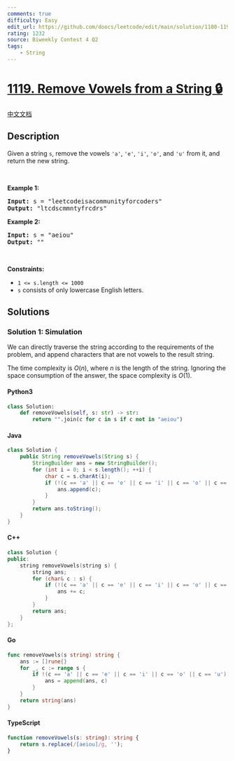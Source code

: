 ```yaml
---
comments: true
difficulty: Easy
edit_url: https://github.com/doocs/leetcode/edit/main/solution/1100-1199/1119.Remove%20Vowels%20from%20a%20String/README_EN.md
rating: 1232
source: Biweekly Contest 4 Q2
tags:
    - String
---
```


<!-- problem:start -->

# [1119. Remove Vowels from a String 🔒](https://leetcode.com/problems/remove-vowels-from-a-string)

[中文文档](/solution/1100-1199/1119.Remove%20Vowels%20from%20a%20String/README.md)

## Description

<!-- description:start -->

<p>Given a string <code>s</code>, remove the vowels <code>&#39;a&#39;</code>, <code>&#39;e&#39;</code>, <code>&#39;i&#39;</code>, <code>&#39;o&#39;</code>, and <code>&#39;u&#39;</code> from it, and return the new string.</p>

<p>&nbsp;</p>
<p><strong class="example">Example 1:</strong></p>

<pre>
<strong>Input:</strong> s = &quot;leetcodeisacommunityforcoders&quot;
<strong>Output:</strong> &quot;ltcdscmmntyfrcdrs&quot;
</pre>

<p><strong class="example">Example 2:</strong></p>

<pre>
<strong>Input:</strong> s = &quot;aeiou&quot;
<strong>Output:</strong> &quot;&quot;
</pre>

<p>&nbsp;</p>
<p><strong>Constraints:</strong></p>

<ul>
	<li><code>1 &lt;= s.length &lt;= 1000</code></li>
	<li><code>s</code> consists of only lowercase English letters.</li>
</ul>

<!-- description:end -->

## Solutions

<!-- solution:start -->

### Solution 1: Simulation

We can directly traverse the string according to the requirements of the problem, and append characters that are not vowels to the result string.

The time complexity is $O(n)$, where $n$ is the length of the string. Ignoring the space consumption of the answer, the space complexity is $O(1)$.

<!-- tabs:start -->

#### Python3

```python
class Solution:
    def removeVowels(self, s: str) -> str:
        return "".join(c for c in s if c not in "aeiou")
```

#### Java

```java
class Solution {
    public String removeVowels(String s) {
        StringBuilder ans = new StringBuilder();
        for (int i = 0; i < s.length(); ++i) {
            char c = s.charAt(i);
            if (!(c == 'a' || c == 'e' || c == 'i' || c == 'o' || c == 'u')) {
                ans.append(c);
            }
        }
        return ans.toString();
    }
}
```

#### C++

```cpp
class Solution {
public:
    string removeVowels(string s) {
        string ans;
        for (char& c : s) {
            if (!(c == 'a' || c == 'e' || c == 'i' || c == 'o' || c == 'u')) {
                ans += c;
            }
        }
        return ans;
    }
};
```

#### Go

```go
func removeVowels(s string) string {
	ans := []rune{}
	for _, c := range s {
		if !(c == 'a' || c == 'e' || c == 'i' || c == 'o' || c == 'u') {
			ans = append(ans, c)
		}
	}
	return string(ans)
}
```

#### TypeScript

```ts
function removeVowels(s: string): string {
    return s.replace(/[aeiou]/g, '');
}
```

<!-- tabs:end -->

<!-- solution:end -->

<!-- problem:end -->
